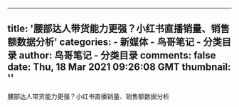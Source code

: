 
---
title: '腰部达人带货能力更强？小红书直播销量、销售额数据分析'
categories: 
    - 新媒体
    - 鸟哥笔记 - 分类目录
author: 鸟哥笔记 - 分类目录
comments: false
date: Thu, 18 Mar 2021 09:26:08 GMT
thumbnail: ''
---

<div>   
腰部达人带货能力更强？小红书直播销量、销售额数据分析  
</div>
            